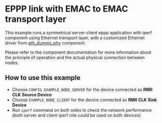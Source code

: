 
# EPPP link with EMAC to EMAC transport layer

This example runs a symmetrical server-client eppp application with iperf component using Ethernet transport layer, with a customized Ethernet driver from [eth_dummy_phy](https://components.espressif.com/components/espressif/eth_dummy_phy) component.

Please refer to the component documentation for more information about the principle of operation and the actual physical connection between nodes.

## How to use this example

* Choose `CONFIG_EXAMPLE_NODE_SERVER` for the device connected as **RMII CLK Source Device**
* Choose `EXAMPLE_NODE_CLIENT` for the device connected as **RMII CLK Sink Device**
* Run `iperf` command on both sides to check the network performance (both server and client iperf role could be used on both devices)

